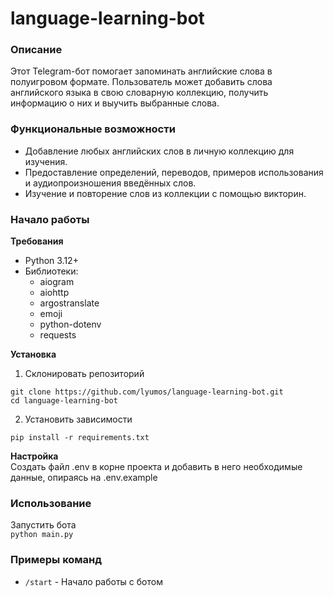# language-learning-bot

### **Описание**

Этот Telegram-бот помогает запоминать английские слова в полуигровом формате. Пользователь может добавить слова английского языка в свою словарную коллекцию, получить информацию о них и выучить выбранные слова.<br>

### **Функциональные возможности**
- Добавление любых английских слов в личную коллекцию для изучения.
- Предоставление определений, переводов, примеров использования и аудиопроизношения введённых слов.
- Изучение и повторение слов из коллекции с помощью викторин.


### **Начало работы**

**Требования**
* Python 3.12+
* Библиотеки:
  * aiogram
  * aiohttp
  * argostranslate
  * emoji
  * python-dotenv
  * requests

**Установка**
1. Склонировать репозиторий

`git clone https://github.com/lyumos/language-learning-bot.git`<br>
`cd language-learning-bot`

2. Установить зависимости

`pip install -r requirements.txt`

**Настройка**
<br>Создать файл .env в корне проекта и добавить в него необходимые данные, опираясь на .env.example

### Использование 

Запустить бота
<br>`python main.py`

### Примеры команд
* `/start` - Начало работы с ботом
